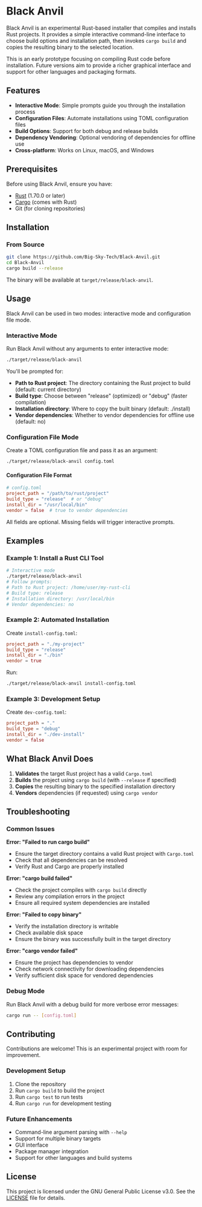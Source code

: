 # Black Anvil

Black Anvil is an experimental Rust-based installer that compiles and installs Rust
projects. It provides a simple interactive command-line interface to choose build
options and installation path, then invokes `cargo build` and copies the resulting
binary to the selected location.

This is an early prototype focusing on compiling Rust code before installation.
Future versions aim to provide a richer graphical interface and support for other
languages and packaging formats.

## Features

- **Interactive Mode**: Simple prompts guide you through the installation process
- **Configuration Files**: Automate installations using TOML configuration files
- **Build Options**: Support for both debug and release builds
- **Dependency Vendoring**: Optional vendoring of dependencies for offline use
- **Cross-platform**: Works on Linux, macOS, and Windows

## Prerequisites

Before using Black Anvil, ensure you have:

- [Rust](https://rustup.rs/) (1.70.0 or later)
- [Cargo](https://doc.rust-lang.org/cargo/) (comes with Rust)
- Git (for cloning repositories)

## Installation

### From Source

```bash
git clone https://github.com/Big-Sky-Tech/Black-Anvil.git
cd Black-Anvil
cargo build --release
```

The binary will be available at `target/release/black-anvil`.

## Usage

Black Anvil can be used in two modes: interactive mode and configuration file mode.

### Interactive Mode

Run Black Anvil without any arguments to enter interactive mode:

```bash
./target/release/black-anvil
```

You'll be prompted for:
- **Path to Rust project**: The directory containing the Rust project to build (default: current directory)
- **Build type**: Choose between "release" (optimized) or "debug" (faster compilation)
- **Installation directory**: Where to copy the built binary (default: ./install)
- **Vendor dependencies**: Whether to vendor dependencies for offline use (default: no)

### Configuration File Mode

Create a TOML configuration file and pass it as an argument:

```bash
./target/release/black-anvil config.toml
```

#### Configuration File Format

```toml
# config.toml
project_path = "/path/to/rust/project"
build_type = "release"  # or "debug"
install_dir = "/usr/local/bin"
vendor = false  # true to vendor dependencies
```

All fields are optional. Missing fields will trigger interactive prompts.

## Examples

### Example 1: Install a Rust CLI Tool

```bash
# Interactive mode
./target/release/black-anvil
# Follow prompts:
# Path to Rust project: /home/user/my-rust-cli
# Build type: release
# Installation directory: /usr/local/bin
# Vendor dependencies: no
```

### Example 2: Automated Installation

Create `install-config.toml`:
```toml
project_path = "./my-project"
build_type = "release"
install_dir = "./bin"
vendor = true
```

Run:
```bash
./target/release/black-anvil install-config.toml
```

### Example 3: Development Setup

Create `dev-config.toml`:
```toml
project_path = "."
build_type = "debug"
install_dir = "./dev-install"
vendor = false
```

## What Black Anvil Does

1. **Validates** the target Rust project has a valid `Cargo.toml`
2. **Builds** the project using `cargo build` (with `--release` if specified)
3. **Copies** the resulting binary to the specified installation directory
4. **Vendors** dependencies (if requested) using `cargo vendor`

## Troubleshooting

### Common Issues

**Error: "Failed to run cargo build"**
- Ensure the target directory contains a valid Rust project with `Cargo.toml`
- Check that all dependencies can be resolved
- Verify Rust and Cargo are properly installed

**Error: "cargo build failed"**
- Check the project compiles with `cargo build` directly
- Review any compilation errors in the project
- Ensure all required system dependencies are installed

**Error: "Failed to copy binary"**
- Verify the installation directory is writable
- Check available disk space
- Ensure the binary was successfully built in the target directory

**Error: "cargo vendor failed"**
- Ensure the project has dependencies to vendor
- Check network connectivity for downloading dependencies
- Verify sufficient disk space for vendored dependencies

### Debug Mode

Run Black Anvil with a debug build for more verbose error messages:

```bash
cargo run -- [config.toml]
```

## Contributing

Contributions are welcome! This is an experimental project with room for improvement.

### Development Setup

1. Clone the repository
2. Run `cargo build` to build the project
3. Run `cargo test` to run tests
4. Run `cargo run` for development testing

### Future Enhancements

- Command-line argument parsing with `--help`
- Support for multiple binary targets
- GUI interface
- Package manager integration
- Support for other languages and build systems

## License

This project is licensed under the GNU General Public License v3.0. See the [LICENSE](LICENSE) file for details.
